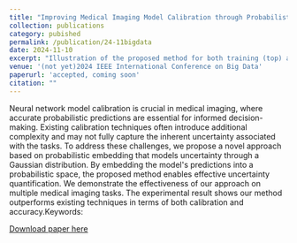 ```yaml
---
title: "Improving Medical Imaging Model Calibration through Probabilistic Embedding"
collection: publications
category: pubished
permalink: /publication/24-11bigdata
date: 2024-11-10
excerpt: "Illustration of the proposed method for both training (top) and inference (bottom)<br/><img src='/images/bigdata.png'>"
venue: '(not yet)2024 IEEE International Conference on Big Data'
paperurl: 'accepted, coming soon'
citation: ""
---
```


Neural network model calibration is crucial in medical imaging, where accurate probabilistic predictions are essential for informed decision-making. Existing calibration techniques often introduce additional complexity and may not fully capture the inherent uncertainty associated with the tasks. To address these challenges, we propose a novel approach based on probabilistic embedding that models uncertainty through a Gaussian distribution. By embedding the model's predictions into a probabilistic space, the proposed method enables effective uncertainty quantification. We demonstrate the effectiveness of our approach on multiple medical imaging tasks. The experimental result shows our method outperforms existing techniques in terms of both calibration and accuracy.Keywords:

[Download paper here](http://bonianhan.github.io/files/bigdata.pdf)